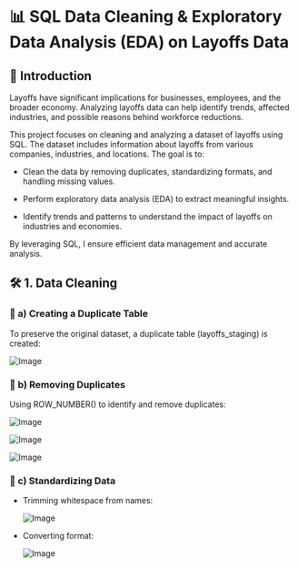 # 📊 SQL Data Cleaning & Exploratory Data Analysis (EDA) on Layoffs Data

## 🚀 Introduction

Layoffs have significant implications for businesses, employees, and the broader economy. Analyzing layoffs data can help identify trends, affected industries, and possible reasons behind workforce reductions.

This project focuses on cleaning and analyzing a dataset of layoffs using SQL. The dataset includes information about layoffs from various companies, industries, and locations. The goal is to:

- Clean the data by removing duplicates, standardizing formats, and handling missing values.

- Perform exploratory data analysis (EDA) to extract meaningful insights.

- Identify trends and patterns to understand the impact of layoffs on industries and economies.

By leveraging SQL, I ensure efficient data management and accurate analysis.

## 🛠️ 1. Data Cleaning

### 🔹 a) Creating a Duplicate Table

To preserve the original dataset, a duplicate table (layoffs_staging) is created:

![Image](https://github.com/user-attachments/assets/a3ee5a50-bb82-4fb6-ab8a-89b6c850f271)

### 🔹 b) Removing Duplicates

Using ROW_NUMBER() to identify and remove duplicates:

![Image](https://github.com/user-attachments/assets/21c81391-f5c4-42cf-a771-ad743ecb1b1b)

![Image](https://github.com/user-attachments/assets/dde8a8ac-e4b2-4cd0-8ab0-4d80a7feec10)

![Image](https://github.com/user-attachments/assets/1cd44367-1b5a-4640-b85b-42fee1b3c412)

### 🔹 c) Standardizing Data

- Trimming whitespace from names:

  ![Image](https://github.com/user-attachments/assets/dff46479-87c7-4abd-8667-d38e966d7753)

 - Converting format:

   ![Image](https://github.com/user-attachments/assets/0efde0c3-ee1b-4b67-9664-5055d66b8ebe)

   
  

